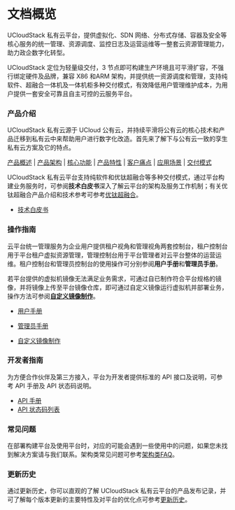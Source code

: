 # 文档概览

UCloudStack 私有云平台，提供虚拟化、SDN 网络、分布式存储、容器及安全等核心服务的统一管理、资源调度、监控日志及运营运维等一整套云资源管理能力，助力政企数字化转型。

UCloudStack 定位为轻量级交付，3 节点即可构建生产环境且可平滑扩容，不强行绑定硬件及品牌，兼容 X86 和ARM 架构，并提供统一资源调度和管理，支持纯软件、超融合一体机及一体机柜多种交付模式，有效降低用户管理维护成本，为用户提供一套安全可靠且自主可控的云服务平台。

### 产品介绍

UCloudStack 私有云源于 UCloud 公有云，并持续平滑将公有云的核心技术和产品迁移到私有云中来帮助用户进行数字化改造。首先来了解下与公有云一致的孪生私有云方案及它的特点。

[产品概述](/UCloudStack/introduction/README.md)   |   [产品架构](/UCloudStack/introduction/arch.md) |  [核心功能](/UCloudStack/introduction/features.md)  |  [产品特性](/UCloudStack/introduction/advantages.md)   |   [客户痛点](/UCloudStack/introduction/painpoint.md) |  [应用场景](/UCloudStack/introduction/scenario.md)  |  [交付模式](/UCloudStack/introduction/deliver.md)  

UCloudStack 私有云平台支持纯软件和优钛超融合等多种交付模式，通过平台构建业务服务时，可参阅**技术白皮书**深入了解云平台的架构及服务工作机制；有关优钛超融合产品介绍和技术参考可参考[优钛超融合](https://www.ucloud.cn/site/product/utrion.html)。

* [技术白皮书](/UCloudStack/techwhitepaper/README.md)    


### 操作指南

云平台统一管理服务为企业用户提供租户视角和管理视角两套控制台，租户控制台用于平台租户虚拟资源管理，管理控制台用于平台管理者对云平台整体的运营运维。租户控制台和管理员控制台的使用操作可分别参阅**用户手册**和**管理员手册**。

若平台提供的虚拟机镜像无法满足业务需求，可通过自已制作符合平台规格的镜像，并将镜像上传至平台镜像仓库，即可通过自定义镜像运行虚拟机并部署业务，操作方法可参阅[**自定义镜像制作**](/UCloudStack/customimage/README.md)。

* [用户手册](/UCloudStack/userguide/README.md)  

* [管理员手册](/UCloudStack/adminguide/README.md)  

* [自定义镜像制作](/UCloudStack/customimage/README.md)

### 开发者指南

为方便合作伙伴及第三方接入，平台为开发者提供标准的 API 接口及说明，可参考 API 手册及 API 状态码说明。
* [API 手册](/UCloudStack/apiguide/README.md) 
* [API 状态码列表](/UCloudStack/apiretcode/README.md)

### 常见问题

在部署构建平台及使用平台时，对应的可能会遇到一些使用中的问题，如果您未找到解决方案请与我们联系。架构类常见问题可参考[架构类FAQ](/UCloudStack/faq.md)。

### 更新历史

通过更新历史，你可以直观的了解 UCloudStack 私有云平台的产品发布记录，并可了解每个版本更新的主要特性及对平台的优化点可参考[更新历史](/UCloudStack/changelog/README.md)。



